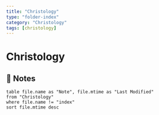 ```yaml
---
title: "Christology"
type: "folder-index"
category: "Christology"
tags: [christology]
---
```


# Christology

## 📄 Notes
```dataview
table file.name as "Note", file.mtime as "Last Modified"
from "Christology"
where file.name != "index"
sort file.mtime desc
```
